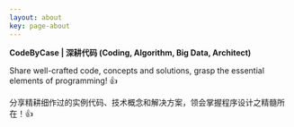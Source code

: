 ```yaml
---
layout: about
key: page-about
---
```


**CodeByCase \| 深耕代码 (Coding, Algorithm, Big Data, Architect)**

Share well-crafted code, concepts and solutions, grasp the essential elements of programming! :thumbsup:

分享精耕细作过的实例代码、技术概念和解决方案，领会掌握程序设计之精髓所在！:thumbsup:
